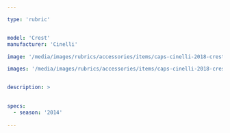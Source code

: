 ```yaml
---

type: 'rubric'


model: 'Crest'
manufacturer: 'Cinelli'

image: '/media/images/rubrics/accessories/items/caps-cinelli-2018-crest_1.jpg'

images: '/media/images/rubrics/accessories/items/caps-cinelli-2018-crest_2.jpg'


description: >

    
specs:
  - season: '2014'
    
---
```

